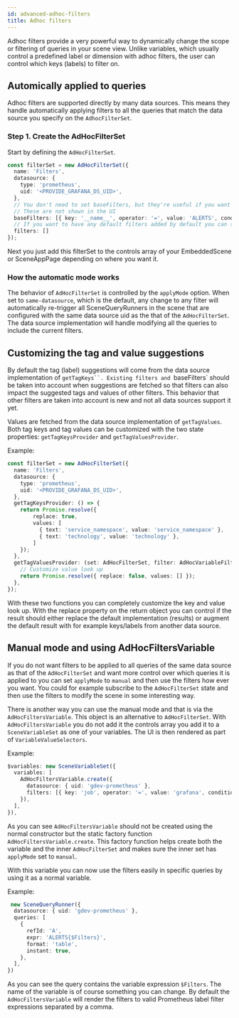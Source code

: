 ```yaml
---
id: advanced-adhoc-filters
title: Adhoc filters
---
```


Adhoc filters provide a very powerful way to dynamically change the scope or filtering of queries in your scene view. Unlike variables, which usually control a predefined label or dimension with adhoc filters,
the user can control which keys (labels) to filter on.

## Automically applied to queries

Adhoc filters are supported directly by many data sources. This means they handle automatically applying filters to all the queries that match the data source you specify on the `AdhocFilterSet`.

### Step 1. Create the AdHocFilterSet

Start by defining the `AdHocFilterSet`.

```ts
const filterSet = new AdHocFilterSet({
  name: 'Filters',
  datasource: {
    type: 'prometheus',
    uid: '<PROVIDE_GRAFANA_DS_UID>',
  },
  // You don't need to set baseFilters, but they're useful if you want to limit label suggestions to only those you deem relevant for the scene.
  // These are not shown in the UI
  baseFilters: [{ key: '__name__', operator: '=', value: 'ALERTS', condition: '' }],
  // If you want to have any default filters added by default you can specify those here
  filters: []
});
```

Next you just add this filterSet to the controls array of your EmbeddedScene or SceneAppPage depending on where you want it.


### How the automatic mode works

The behavior of `AdHocFilterSet` is controlled by the `applyMode` option. When set to `same-datasource`, which is the default, any change to any filter will automatically re-trigger all
SceneQueryRunners in the scene that are configured with the same data source uid as the that of the `AdHocFilterSet`. The data source implementation will handle modifying all the queries
to include the current filters.

## Customizing the tag and value suggestions

By default the tag (label) suggestions will come from the data source implementation of `getTagKeys``. Existing filters and `baseFilters`  should be taken into account when suggestions are fetched so that filters
can also impact the suggested tags and values of other filters. This behavior that other filters are taken into account is new and not all data sources support it yet.

Values are fetched from the data source implementation of `getTagValues`. Both tag keys and tag values can be customized with the two state properties: `getTagKeysProvider` and `getTagValuesProvider`.

Example:

```ts
const filterSet = new AdHocFilterSet({
  name: 'Filters',
  datasource: {
    type: 'prometheus',
    uid: '<PROVIDE_GRAFANA_DS_UID>',
  },
  getTagKeysProvider: () => {
    return Promise.resolve({
        replace: true,
        values: [
          { text: 'service_namespace', value: 'service_namespace' },
          { text: 'technology', value: 'technology' },
        ]
    });
  },
  getTagValuesProvider: (set: AdHocFilterSet, filter: AdHocVariableFilter) => {
    // Customize value look up
    return Promise.resolve({ replace: false, values: [] });
  },
});
```

With these two functions you can completely customize the key and value look up. With the replace property on the return object you can control if the result should either replace the default implementation (results) or augment the default result with for example keys/labels from another data source.

## Manual mode and using AdHocFiltersVariable

If you do not want filters to be applied to all queries of the same data source as that of the `AdHocFilterSet` and want more control over which queries it is applied to you can set `applyMode` to `manual` and
then use the filters how ever you want. You could for example subscribe to the `AdHocFilterSet` state and then use the filters to modify the scene in some interesting way.

There is another way you can use the manual mode and that is via the `AdHocFiltersVariable`. This object is an alternative to `AdHocFilterSet`. With `AdHocFiltersVariable` you
do not add it the controls array you add it to a `SceneVariableSet` as one of your variables. The UI is then rendered as part of `VariableValueSelectors`.

Example:

```ts
$variables: new SceneVariableSet({
  variables: [
    AdHocFiltersVariable.create({
      datasource: { uid: 'gdev-prometheus' },
      filters: [{ key: 'job', operator: '=', value: 'grafana', condition: '' }],
    }),
  ],
}),
```

As you can see `AdHocFiltersVariable` should not be created using the normal constructor but the static factory function `AdHocFiltersVariable.create`. This factory function helps create both the variable
and the inner `AdHocFilterSet` and makes sure the inner set has `applyMode` set to `manual`.

With this variable you can now use the filters easily in specific queries by using it as a normal variable.

Example:

```ts
 new SceneQueryRunner({
  datasource: { uid: 'gdev-prometheus' },
  queries: [
    {
      refId: 'A',
      expr: 'ALERTS{$Filters}',
      format: 'table',
      instant: true,
    },
  ],
})
```

As you can see the query contains the variable expression `$Filters`. The name of the variable is of course something you can change. By default the `AdHocFiltersVariable` will render the filters to valid
Prometheus label filter expressions separated by a comma.



